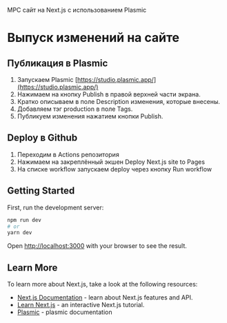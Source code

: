 МРС сайт на Next.js c использованием Plasmic

# Выпуск изменений на сайте

## Публикация в Plasmic
1. Запускаем Plasmic [https://studio.plasmic.app/](https://studio.plasmic.app/)
2. Нажимаем на кнопку Publish в правой верхней части экрана.
3. Кратко описываем в поле Description изменения, которые внесены.
4. Добавляем тэг production в поле Tags.
5. Публикуем изменения нажатием кнопки Publish.

## Deploy в Github
1. Переходим в Actions репозитория
2. Нажимаем на закреплённый экшен Deploy Next.js site to Pages
3. На списке workflow запускаем deploy через кнопку Run workflow

## Getting Started

First, run the development server:

```bash
npm run dev
# or
yarn dev
```

Open [http://localhost:3000](http://localhost:3000) with your browser to see the result.

## Learn More

To learn more about Next.js, take a look at the following resources:

- [Next.js Documentation](https://nextjs.org/docs) - learn about Next.js features and API.
- [Learn Next.js](https://nextjs.org/learn) - an interactive Next.js tutorial.
- [Plasmic](https://www.plasmic.app/) - plasmic documentation
